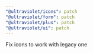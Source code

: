 ```yaml
---
"@ultraviolet/icons": patch
"@ultraviolet/form": patch
"@ultraviolet/plus": patch
"@ultraviolet/ui": patch
---
```


Fix icons to work with legacy one
